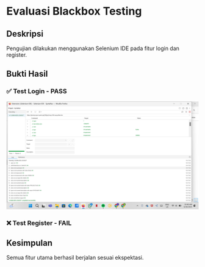 # Evaluasi Blackbox Testing

## Deskripsi
Pengujian dilakukan menggunakan Selenium IDE pada fitur login dan register.

## Bukti Hasil

### ✅ Test Login - PASS
![Login Pass](SeleniumSynta.png)

### ❌ Test Register - FAIL


## Kesimpulan
Semua fitur utama berhasil berjalan sesuai ekspektasi.
